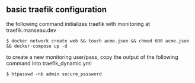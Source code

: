 ## basic traefik configuration

the following command initializes traefik with monitoring at traefik.manseau.dev

```
$ docker network create web && touch acme.json && chmod 600 acme.json && docker-compose up -d
```

to create a new monitoring user/pass, copy the output of the following command into traefik_dynamic.yml
```
$ htpasswd -nb admin secure_password
```
